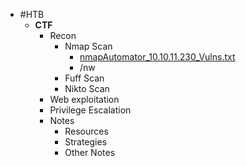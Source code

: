 - #HTB
	- **CTF**
		- Recon
			- Nmap Scan
				- [nmapAutomator_10.10.11.230_Vulns.txt](../assets/nmapAutomator_10.10.11.230_Vulns_1694080007854_0.txt)
				- /nw
			- Fuff Scan
			- Nikto Scan
		- Web exploitation
		- Privilege Escalation
		- Notes
			- Resources
			- Strategies
			- Other Notes